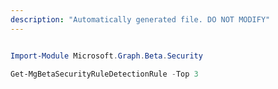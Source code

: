 ```yaml
---
description: "Automatically generated file. DO NOT MODIFY"
---
```


```powershell

Import-Module Microsoft.Graph.Beta.Security

Get-MgBetaSecurityRuleDetectionRule -Top 3 

```